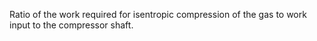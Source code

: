﻿Ratio of the work required for isentropic compression of the gas to work input to the compressor shaft.